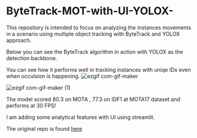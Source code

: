 # ByteTrack-MOT-with-UI-YOLOX-
This repository is intended to focus on analyzing the instances movements in a scenario using multiple object tracking with ByteTrack and YOLOX approach.

Below you can see the ByteTrack algorithm in action with YOLOX as the detection backbone. 

You can see how it performs well in tracking instances with uniqe IDs even when occulsion is happening. 
![ezgif com-gif-maker](https://user-images.githubusercontent.com/70451970/159140169-5d301789-56f4-4616-8d1b-d7b8bd41bb0d.gif)

![ezgif com-gif-maker (1)](https://user-images.githubusercontent.com/70451970/159140175-ff72f235-7684-4dc7-a6bf-2803310917f3.gif)

The model scored 80.3 on MOTA , 77.3 on IDF1 at MOTA17 dataset and performs at 30 FPS!

I am adding some analytical features with UI using streamlit.

The original repo is found [here](https://github.com/ifzhang/ByteTrack)


